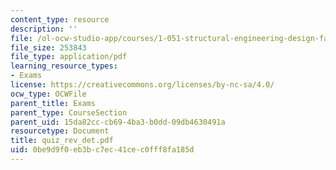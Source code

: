 ```yaml
---
content_type: resource
description: ''
file: /ol-ocw-studio-app/courses/1-051-structural-engineering-design-fall-2003/0be9d9f0eb3bc7ec41cec0fff8fa185d_quiz_rev_det.pdf
file_size: 253843
file_type: application/pdf
learning_resource_types:
- Exams
license: https://creativecommons.org/licenses/by-nc-sa/4.0/
ocw_type: OCWFile
parent_title: Exams
parent_type: CourseSection
parent_uid: 15da82cc-cb69-4ba3-b0dd-09db4630491a
resourcetype: Document
title: quiz_rev_det.pdf
uid: 0be9d9f0-eb3b-c7ec-41ce-c0fff8fa185d
---
```

